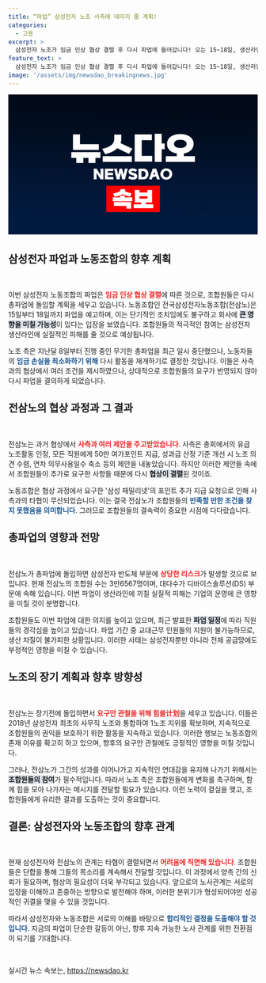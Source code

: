 ```yaml
---
title: “파업” 삼성전자 노조 사측에 데미지 줄 계획!
categories:
  - 고용
excerpt: >
  삼성전자 노조가 임금 인상 협상 결렬 후 다시 파업에 들어갑니다! 오는 15~18일, 생산라인에 타격을 주며 사측에 강력한 압박을 예고한 전삼노의 결정이 주목받고 있습니다. 이 상황이 삼성전자에 미칠 파장은? 클릭하여 상세 내용을 확인하세요!
feature_text: >
  삼성전자 노조가 임금 인상 협상 결렬 후 다시 파업에 들어갑니다! 오는 15~18일, 생산라인에 타격을 주며 사측에 강력한 압박을 예고한 전삼노의 결정이 주목받고 있습니다. 이 상황이 삼성전자에 미칠 파장은? 클릭하여 상세 내용을 확인하세요!
image: '/assets/img/newsdao_breakingnews.jpg'
---
```


<p><img src="/assets/img/newsdao_breakingnews.jpg" alt="koreaapp 속보" /></p>

<h2 data-ke-size="size26">삼성전자 파업과 노동조합의 향후 계획</h2>

<p data-ke-size="size16">&nbsp;</p>

<p>이번 삼성전자 노동조합의 파업은 <b><span style="color: #ee2323;">임금 인상 협상 결렬</span></b>에 따른 것으로, 조합원들은 다시 총파업에 돌입할 계획을 세우고 있습니다. 노동조합인 전국삼성전자노동조합(전삼노)은 15일부터 18일까지 파업을 예고하며, 이는 단기적인 조치임에도 불구하고 회사에 <b><span style="background-color: #21538527;">큰 영향을 미칠 가능성</span></b>이 있다는 입장을 보였습니다. 조합원들의 적극적인 참여는 삼성전자 생산라인에 실질적인 피해를 줄 것으로 예상됩니다. </p>

<p>노조 측은 지난달 8일부터 진행 중인 무기한 총파업을 최근 일시 중단했으나, 노동자들의 <b><span style="color: #1a5490;">임금 손실을 최소화하기 위해</span></b> 다시 활동을 재개하기로 결정한 것입니다. 이들은 사측과의 협상에서 여러 조건을 제시하였으나, 상대적으로 조합원들의 요구가 반영되지 않아 다시 파업을 결의하게 되었습니다.</p>

<h2 data-ke-size="size26">전삼노의 협상 과정과 그 결과</h2>

<p data-ke-size="size16">&nbsp;</p>

<p>전삼노는 과거 협상에서 <b><span style="color: #ee2323;">사측과 여러 제안을 주고받았습니다</span></b>. 사측은 총회에서의 유급 노조활동 인정, 모든 직원에게 50만 여가포인트 지급, 성과급 산정 기준 개선 시 노조 의견 수렴, 연차 의무사용일수 축소 등의 제안을 내놓았습니다. 하지만 이러한 제안들 속에서 조합원들이 추가로 요구한 사항들 때문에 다시 <b><span style="background-color: #21538527;">협상이 결렬</span></b>된 것이죠.</p>

<p>노동조합은 협상 과정에서 요구한 '삼성 패밀리넷'의 포인트 추가 지급 요청으로 인해 사측과의 타협이 무산되었습니다. 이는 결국 전삼노가 조합원들의 <b><span style="color: #1a5490;">만족할 만한 조건을 찾지 못했음을 의미합니다</span></b>. 그러므로 조합원들의 결속력이 중요한 시점에 다다랐습니다.</p>

<h2 data-ke-size="size26">총파업의 영향과 전망</h2>

<p data-ke-size="size16">&nbsp;</p>

<p>전삼노가 총파업에 돌입하면 삼성전자 반도체 부문에 <b><span style="color: #ee2323;">상당한 리스크</span></b>가 발생할 것으로 보입니다. 현재 전삼노의 조합원 수는 3만6567명이며, 대다수가 디바이스솔루션(DS) 부문에 속해 있습니다. 이번 파업이 생산라인에 끼칠 실질적 피해는 기업의 운영에 큰 영향을 미칠 것이 분명합니다.</p>

<p>조합원들도 이번 파업에 대한 의지를 높이고 있으며, 최근 발표한 <b><span style="background-color: #21538527;">파업 일정</span></b>에 따라 직원들의 경각심을 높이고 있습니다. 파업 기간 중 교대근무 인원들의 지원이 불가능하므로, 생산 차질이 불가피한 상황입니다. 이러한 사태는 삼성전자뿐만 아니라 전체 공급망에도 부정적인 영향을 미칠 수 있습니다.</p>

<h2 data-ke-size="size26">노조의 장기 계획과 향후 방향성</h2>

<p data-ke-size="size16">&nbsp;</p>

<p>전삼노는 장기전에 돌입하면서 <b><span style="color: #ee2323;">요구안 관철을 위해 힘쓸计划</span></b>을 세우고 있습니다. 이들은 2018년 삼성전자 최초의 사무직 노조와 통합하여 1노조 지위를 확보하며, 지속적으로 조합원들의 권익을 보호하기 위한 활동을 지속하고 있습니다. 이러한 행보는 노동조합의 존재 이유를 확고히 하고 있으며, 향후의 요구안 관철에도 긍정적인 영향을 미칠 것입니다.</p>

<p>그러나, 전삼노가 그간의 성과를 이어나가고 지속적인 연대감을 유지해 나가기 위해서는 <b><span style="background-color: #21538527;">조합원들의 참여</span></b>가 필수적입니다. 따라서 노조 측은 조합원들에게 변화를 촉구하며, 함께 힘을 모아 나가자는 메시지를 전달할 필요가 있습니다. 이런 노력이 결실을 맺고, 조합원들에게 유리한 결과를 도출하는 것이 중요합니다.</p>

<h2 data-ke-size="size26">결론: 삼성전자와 노동조합의 향후 관계</h2>

<p data-ke-size="size16">&nbsp;</p>

<p>현재 삼성전자와 전삼노의 관계는 타협이 결렬되면서 <b><span style="color: #ee2323;">어려움에 직면해 있습니다</span></b>. 조합원들은 단합을 통해 그들의 목소리를 계속해서 전달할 것입니다. 이 과정에서 양측 간의 신뢰가 필요하며, 협상의 필요성이 더욱 부각되고 있습니다. 앞으로의 노사관계는 서로의 입장을 이해하고 존중하는 방향으로 발전해야 하며, 이러한 분위기가 형성되어야만 성공적인 귀결을 맺을 수 있을 것입니다.</p>

<p>따라서 삼성전자와 노동조합은 서로의 이해를 바탕으로 <b><span style="color: #1a5490;">합리적인 결정을 도출해야 할 것입니다</span></b>. 지금의 파업이 단순한 갈등이 아닌, 향후 지속 가능한 노사 관계를 위한 전환점이 되기를 기대합니다. </p>

<p data-ke-size="size16">&nbsp;</p>
실시간 뉴스 속보는, <a href="https://newsdao.kr" rel="dofollow">https://newsdao.kr</a>


